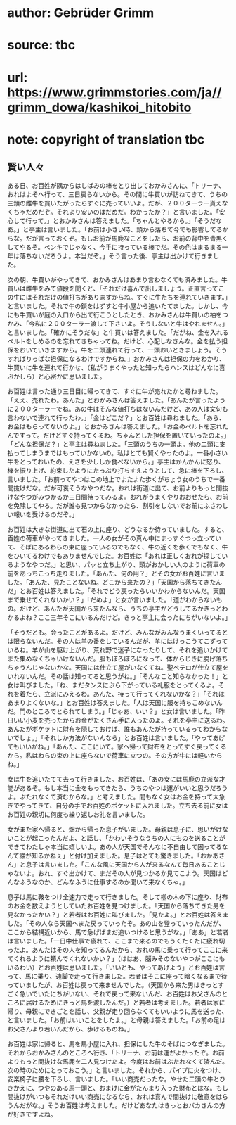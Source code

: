 # author: Gebrüder Grimm
# source: tbc
# url: https://www.grimmstories.com/ja//grimm_dowa/kashikoi_hitobito
# note: copyright of translation tbc

## 賢い人々 

ある日、お百姓が隅からはしばみの棒をとり出しておかみさんに、「トリーナ、おれはよそへ行って、三日戻らないから。その間に牛買いが訪ねてきて、うちの三頭の雌牛を買いたがったらすぐに売っていいよ。だが、２００ターラー貰えなくちゃだめだぞ。それより安いのはだめだ。わかったか？」と言いました。「安心して行って。」とおかみさんは答えました。「ちゃんとやるから。」「そうだなあ。」と亭主は言いました。「お前は小さい時、頭から落ちて今でも影響してるからな。だが言っておくぞ。もしお前が馬鹿なことをしたら、お前の背中を青黒くしてやるぞ。ペンキでじゃなく、今手に持っている棒でだ。その色はまるまる一年は落ちないだろうよ。本当だぞ。」そう言った後、亭主は出かけて行きました。

次の朝、牛買いがやってきて、おかみさんはあまり言わなくても済みました。牛買いは雌牛をみて値段を聞くと、「それだけ喜んで出しましょう。正直言ってこの牛にはそれだけの値打ちがありますからね。すぐに牛たちを連れていきます。」と言いました。それで牛の鎖をはずすと牛小屋から追いたてました。しかし、今にも牛買いが庭の入口から出て行こうとしたとき、おかみさんは牛買いの袖をつかみ、「今私に２００ターラー渡して下さいよ。そうしないと牛はやれません。」と言いました。「確かにそうだな」と牛買いは答えました。「だがね、金を入れるベルトをしめるのを忘れてきちゃってね。だけど、心配しなさんな。金を払う担保をおいていきますから。牛を二頭連れて行って、一頭おいときましょう。そうすればりっぱな担保になるわけですからね。」おかみさんは担保の力をわかり、牛買いに牛を連れて行かせ、（私がうまくやったと知ったらハンスはどんなに喜ぶかしら）と心密かに思いました。

お百姓は言った通り三日目に帰ってきて、すぐに牛が売れたかと尋ねました。「ええ、売れたわ。あんた」とおかみさんは答えました。「あんたが言ったように２００ターラーでね。あの牛はそんな値打ちはないんだけど、あの人は文句も言わないで連れて行ったわ。」「金はどこだ？」とお百姓は尋ねました。「あら、お金はもらってないのよ。」とおかみさんは答えました。「お金のベルトを忘れたんですって。だけどすぐ持ってくるわ。ちゃんとした担保を置いていったのよ。」「どんな担保だ？」と亭主は尋ねました。「三頭のうちの一頭よ。他の二頭に支払ってしまうまではもっていかないの。私はとても賢くやったのよ。一番小さい牛をとっておいたの、えさを少ししか食べないから。」亭主はかんかんに怒り、棒を振り上げ、約束したようにたっぷり打ちすえようとして、急に棒を下ろし、言いました。「お前ってやつはこの地上でよたよた歩くがちょう女のうちで一番間抜けだな。だが可哀そうなやつだな。おれは街道に出て、お前よりもっと間抜けなやつがみつかるか三日間待ってみるよ。おれがうまくやりおおせたら、お前を免除してやる。だが誰も見つからなかったら、割引をしないでお前にふさわしい報いを受けるのだぞ。」

お百姓は大きな街道に出て石の上に座り、どうなるか待っていました。すると、百姓の荷車がやってきました。一人の女がその真ん中にまっすぐつっ立っていて、そばにあるわらの束に座っているのでもなく、牛の近くを歩くでもなく、牛をひいてるわけでもありませんでした。お百姓は「あれは正しくおれが探しているようなやつだ。」と思い、パッと立ち上がり、頭がおかしい人のように荷車の前をあっちこっち走りました。「あんた、何の用？」とその女がお百姓に言いました。「あんた、見たことないね。どこから来たの？」「天国から落ちてきたんだ」とお百姓は答えました。「それでどう戻ったらいいかわからないんだ。天国まで乗せてくれないかい？」「だめよ」と女が言いました。「道がわからないもの。だけど、あんたが天国から来たんなら、うちの亭主がどうしてるかきっとわかるよね？ここ三年そこにいるんだけど。きっと亭主に会ったにちがいないよ。」

「そうだとも。会ったことがあるよ。だけど、みんながみんなうまくいってるとは限らないんだ。その人は羊の番をしているんだが、羊にはけっこうてこずっているね。羊が山を駆け上がり、荒れ野で迷子になったりして、それを追いかけてまた集めなくちゃいけないんだ。服もぼろぼろになって、体からじきに脱げ落ちちゃうんじゃないかな。天国には仕立て屋がいなくてね。聖ペテロが仕立て屋をいれないんだ。その話は知ってると思うがね。」「そんなこと知らなかった！」と女は叫びました。「ね、まだタンスにぶら下がっている礼服をとってくるよ。それを着たら、立派にみえるわ。あんた、持って行ってくれないかな？」「それはあまりよくないな。」とお百姓は答えました。「人は天国に服を持ちこめないんだ。門のところでとられてしまう。」「じゃあ、いい？」と女は言いました。「昨日いい小麦を売ったからお金がたくさん手に入ったのよ。それを亭主に送るわ。あんたがポケットに財布を隠しておけば、誰もあんたが持っているってわからないでしょ。」「それしか方法がないんなら」とお百姓は言いました。「やってあげてもいいがね。」「あんた、ここにいて。家へ帰って財布をとってすぐ戻ってくるから。私はわらの束の上に座らないで荷車に立つの。その方が牛には軽いからね。」

女は牛を追いたてて去って行きました。お百姓は、「あの女には馬鹿の立派な才能があるぞ。もし本当に金をもってきたら、うちのやつは運がいいと思うだろうよ。ぶたれなくて済むからな。」と考えました。間もなく女はお金を持って大急ぎでやってきて、自分の手でお百姓のポケットに入れました。立ち去る前に女はお百姓の親切に何度も繰り返しお礼を言いました。

女がまた家へ帰ると、畑から帰った息子がいました。母親は息子に、思いがけないことが起こったんだよ、と話し、「かわいそうなうちの人にものを送ることができてわたしゃ本当に嬉しいよ。あの人が天国でそんなに不自由して困ってるなんて誰が知るかねぇ」と付け加えました。息子はとても驚きました。「おかあさん」と息子は言いました。「こんな風に天国から人が来るなんて毎日あることじゃないよ。おれ、すぐ出かけて、まだその人が見つかるか見てこよう。天国はどんなふうなのか、どんなふうに仕事するのか聞いて来なくちゃ。」

息子は馬に鞍をつけ全速力で走って行きました。そして柳の木の下に座り、財布のお金を数えようとしていたお百姓を見つけました。「天国から落ちてきた男を見なかったかい？」と若者はお百姓に叫びました。「見たよ。」とお百姓は答えました。「その人なら天国へまた戻っていったぞ。あの山を登っていったんだが、ここから結構近いから、馬で急げばまだ追いつけると思うがな。」「ああ」と若者は言いました。「一日中仕事で疲れて、ここまで来るのでもうくたくたに疲れ切ったよ。あんたはその人を知ってるんだから、おれの馬に乗って行ってここに来てくれるように頼んでくれないかい？」（ははあ、脳みそのないやつがここにもいるわい）とお百姓は思いました。「いいとも、やってあげよう」とお百姓は言って、馬に乗り、速脚で走って行きました。若者はそこに座って暗くなるまで待っていましたが、お百姓は戻って来ませんでした。（天国から来た男はきっとすごく急いでいたにちがいない、それで戻って来ないんだ、お百姓はお父さんのところに届けるためにきっと馬を渡したんだ。）と若者は考えました。若者は家に帰り、母親にできごとを話し、父親が走り回らなくてもいいように馬を送った、と言いました。「お前はいいことをしたよ。」と母親は答えました。「お前の足はお父さんより若いんだから、歩けるものね。」

お百姓は家に帰ると、馬を馬小屋に入れ、担保にした牛のそばにつなぎました。それからおかみさんのところへ行き、「トリーナ、お前は運がよかったぞ。お前よりもっと間抜けな馬鹿を二人見つけたよ。今度はお前はぶたれなくて済んだ。次の時のためにとっておこう。」と言いました。それから、パイプに火をつけ、安楽椅子に腰を下ろし、言いました。「いい商売だったな。やせた二頭の牛とひきかえに、つやのある馬一頭と、おまけに金がたんまり入った財布とはな。もし間抜けがいつもそれだけいい商売になるなら、おれは喜んで間抜けに敬意をはらうんだがな。」そうお百姓は考えました。だけどあなたはきっとおバカさんの方が好きですよね。
